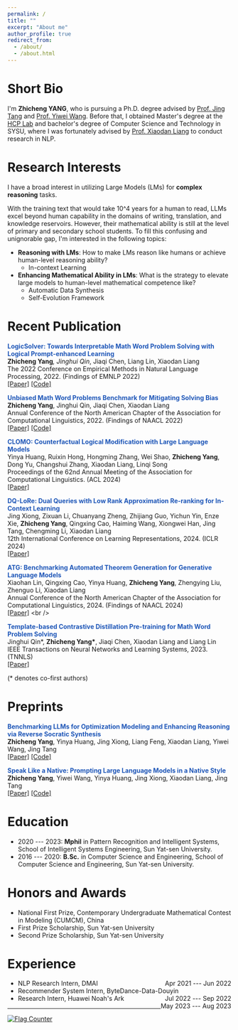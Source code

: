 ```yaml
---
permalink: /
title: ""
excerpt: "About me"
author_profile: true
redirect_from: 
  - /about/
  - /about.html
---
```



Short Bio
===
I'm **Zhicheng YANG**, who is pursuing a Ph.D. degree advised by [Prof. Jing Tang](https://sites.google.com/view/jtang) and [Prof. Yiwei Wang](https://wangywust.github.io/). 
Before that, I obtained Master's degree at the [HCP Lab](http://www.sysu-hcp.net/home/) and bachelor's degree of Computer Science and Technology in SYSU, where I was fortunately advised by [Prof. Xiaodan Liang](https://scholar.google.com/citations?user=voxznZAAAAAJ&hl=zh-CN) to conduct research in NLP.

Research Interests
===
I have a broad interest in utilizing Large Models (LMs) for **complex reasoning** tasks.

With the training text that would take 10^4 years for a human to read, LLMs excel beyond human capability in the domains of writing, translation, and knowledge reservoirs.
However, their mathematical ability is still at the level of primary and secondary school students. 
To fill this confusing and unignorable gap, I'm interested in the following topics:
* **Reasoning with LMs**: How to make LMs reason like humans or achieve human-level reasoning ability?
  * In-context Learning
* **Enhancing Mathematical Ability in LMs**: What is the strategy to elevate large models to human-level mathematical competence like?
  * Automatic Data Synthesis
  * Self-Evolution Framework


<!--
News
===
- **<font style = "color:#FF8000">[5/2023]</font>** 1 paper is accepted in **IEEE Transactions on Neural Networks and Learning Systems (TNNLS)**
-->

<!--  - **<font style = "color:#FF8000">[5/2023]</font>** 1 paper is accepted in **IEEE Transactions on Neural Networks and Learning Systems (TNNLS)** -->

Recent Publication 
===
<strong><font style = "color:#1f57b8">LogicSolver: Towards Interpretable Math Word Problem Solving with Logical Prompt-enhanced Learning</font></strong><br />
<strong>Zhicheng Yang<sup>*</sup></strong>, Jinghui Qin<sup>*</sup>, Jiaqi Chen, Liang Lin, Xiaodan Liang<br />
The 2022 Conference on Empirical Methods in Natural Language Processing, 2022. (Findings of EMNLP 2022) <br />
[[Paper]](https://anthology.aclweb.org/2022.findings-emnlp.1/) [[Code]](https://github.com/yangzhch6/InterMWP)<br />

<strong><font style = "color:#1f57b8">Unbiased Math Word Problems Benchmark for Mitigating Solving Bias</font></strong><br />
<strong>Zhicheng Yang</strong>, Jinghui Qin, Jiaqi Chen, Xiaodan Liang<br />
Annual Conference of the North American Chapter of the Association for Computational Linguistics, 2022. (Findings of NAACL 2022)<br />
[[Paper]](https://aclanthology.org/2022.findings-naacl.104/) [[Code]](https://github.com/yangzhch6/UnbiasedMWP) <br />

<strong><font style = "color:#1f57b8">CLOMO: Counterfactual Logical Modification with Large Language Models</font></strong><br />
Yinya Huang, Ruixin Hong, Hongming Zhang, Wei Shao, <strong>Zhicheng Yang</strong>, Dong Yu, Changshui Zhang, Xiaodan Liang, Linqi Song <br />
Proceedings of the 62nd Annual Meeting of the Association for Computational Linguistics. (ACL 2024) <br />
[[Paper]](https://arxiv.org/abs/2311.17438) <br />

<strong><font style = "color:#1f57b8">DQ-LoRe: Dual Queries with Low Rank Approximation Re-ranking for In-Context Learning</font></strong><br />
Jing Xiong, Zixuan Li, Chuanyang Zheng, Zhijiang Guo, Yichun Yin, Enze Xie, <strong>Zhicheng Yang</strong>, Qingxing Cao, Haiming Wang, Xiongwei Han, Jing Tang, Chengming Li, Xiaodan Liang <br />
12th International Conference on Learning Representations, 2024. (ICLR 2024)<br />
[[Paper]](https://arxiv.org/abs/2310.02954) <br />

<strong><font style = "color:#1f57b8">ATG: Benchmarking Automated Theorem Generation for Generative Language Models</font></strong><br />
Xiaohan Lin, Qingxing Cao, Yinya Huang, **Zhicheng Yang**, Zhengying Liu, Zhenguo Li, Xiaodan Liang <br />
Annual Conference of the North American Chapter of the Association for Computational Linguistics, 2024. (Findings of NAACL 2024)<br />
[[Paper]](https://openreview.net/forum?id=H0RzzhAxTv&referrer=%5BAuthor%20Console%5D(%2Fgroup%3Fid%3Daclweb.org%2FNAACL%2F2024%2FConference%2FAuthors%23your-submissions)) <br />

<strong><font style = "color:#1f57b8">Template-based Contrastive Distillation Pre-training for Math Word Problem Solving</font></strong><br />
Jinghui Qin*, <strong>Zhicheng Yang*</strong>, Jiaqi Chen, Xiaodan Liang and Liang Lin<br />
IEEE Transactions on Neural Networks and Learning Systems, 2023. (TNNLS) <br />
[[Paper]](https://ieeexplore.ieee.org/document/10113691) <br />

(* denotes co-first authors) <br />


Preprints
===
<strong><font style = "color:#1f57b8">Benchmarking LLMs for Optimization Modeling and Enhancing Reasoning via Reverse Socratic Synthesis</font></strong><br />
<strong>Zhicheng Yang</strong>, Yinya Huang, Jing Xiong, Liang Feng, Xiaodan Liang, Yiwei Wang, Jing Tang <br />
[[Paper]](https://arxiv.org/abs/2407.09887) [[Code]](https://github.com/yangzhch6/ReSocratic) <br /> 

<strong><font style = "color:#1f57b8">Speak Like a Native: Prompting Large Language Models in a Native Style</font></strong><br />
<strong>Zhicheng Yang</strong>, Yiwei Wang, Yinya Huang, Jing Xiong, Xiaodan Liang, Jing Tang <br />
[[Paper]](https://arxiv.org/abs/2311.13538) [[Code]](https://github.com/yangzhch6/AlignCoT) <br /> 


Education
===
* 2020 --- 2023: **Mphil** in Pattern Recognition and Intelligent Systems, School of Intelligent Systems Engineering, Sun Yat-sen University. 
* 2016 --- 2020: **B.Sc.** in Computer Science and Engineering, School of Computer Science and Engineering, Sun Yat-sen University.


Honors and Awards
===
* National First Prize, Contemporary Undergraduate Mathematical Contest in Modeling (CUMCM), China
* First Prize Scholarship, Sun Yat-sen University
* Second Prize Scholarship, Sun Yat-sen University

Experience
===
* <div>NLP Research Intern, DMAI<span style="float:right"> Apr 2021 --- Jun 2022</span></div> 
* <div>Recommender System Intern, ByteDance-Data-Douyin<span style="float:right"> Jul 2022 --- Sep 2022</span></div> 
* <div>Research Intern, Huawei Noah's Ark<span style="float:right"> May 2023 --- Aug 2023</span></div> 

---
<script>
document.write("Last modifid at: "+document.lastModified+"" )
</script>

<a href="https://info.flagcounter.com/kdvh"><img src="https://s11.flagcounter.com/map/kdvh/size_s/txt_000000/border_CCCCCC/pageviews_1/viewers_0/flags_0/" alt="Flag Counter" border="0"></a>
